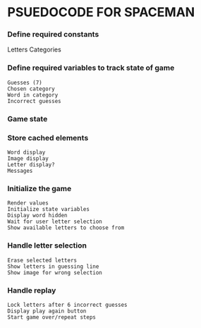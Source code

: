 # PSUEDOCODE FOR SPACEMAN
### Define required constants
 Letters
 Categories

### Define required variables to track state of game
    Guesses (7)
    Chosen category
    Word in category
    Incorrect guesses

### Game state

### Store cached elements
    Word display
    Image display
    Letter display?
    Messages

### Initialize the game
    Render values
    Initialize state variables
    Display word hidden
    Wait for user letter selection
    Show available letters to choose from
    
### Handle letter selection
    Erase selected letters
    Show letters in guessing line
    Show image for wrong selection

### Handle replay
    Lock letters after 6 incorrect guesses
    Display play again button
    Start game over/repeat steps
